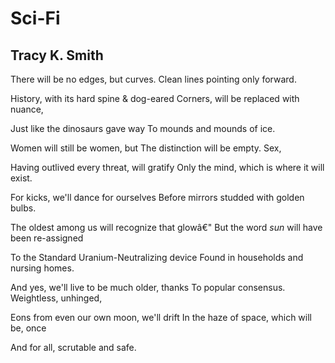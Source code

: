 # Sci-Fi
## Tracy K. Smith
There will be no edges, but curves.
Clean lines pointing only forward.

History, with its hard spine & dog-eared
Corners, will be replaced with nuance,

Just like the dinosaurs gave way
To mounds and mounds of ice.

Women will still be women, but
The distinction will be empty. Sex,

Having outlived every threat, will gratify
Only the mind, which is where it will exist.

For kicks, we'll dance for ourselves
Before mirrors studded with golden bulbs.

The oldest among us will recognize that glowâ€"
But the word _sun_ will have been re-assigned

To the Standard Uranium-Neutralizing device
Found in households and nursing homes.

And yes, we'll live to be much older, thanks
To popular consensus. Weightless, unhinged,

Eons from even our own moon, we'll drift
In the haze of space, which will be, once

And for all, scrutable and safe.